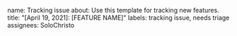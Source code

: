 name: Tracking issue
about: Use this template for tracking new features.
title: "[April 19, 2021]: [FEATURE NAME]"
labels: tracking issue, needs triage
assignees: SoloChristo

